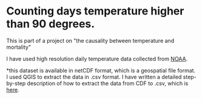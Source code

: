 # Counting days temperature higher than 90 degrees.

This is part of a project on "the causality between temperature and mortality"

I have used high resolution daily temperature data collected from [NOAA](https://psl.noaa.gov/data/gridded/tables/temperature.html).

*this dataset is available in netCDF format, which is a geospatial file format. I used QGIS to extract the data in .csv format. I have written a detailed step-by-step description of how to extract the data from CDF to .csv, which is [here](https://moumitaghorai.medium.com/easiest-way-to-convert-data-from-geospatial-format-to-csv-d1c81f571238).
